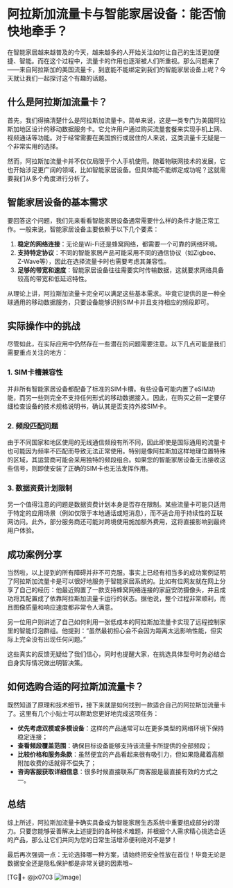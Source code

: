 # 阿拉斯加流量卡与智能家居设备：能否愉快地牵手？

在智能家居越来越普及的今天，越来越多的人开始关注如何让自己的生活更加便捷、智能。而在这个过程中，流量卡的作用也逐渐被人们所重视。那么问题来了——来自阿拉斯加的美国流量卡，到底能不能绑定到我们的智能家居设备上呢？今天就让我们一起探讨这个有趣的话题。

## 什么是阿拉斯加流量卡？

首先，我们得搞清楚什么是阿拉斯加流量卡。简单来说，这是一类专门为美国阿拉斯加地区设计的移动数据服务卡。它允许用户通过购买流量套餐来实现手机上网、视频通话等功能。对于经常需要在美国旅行或居住的人来说，这类流量卡无疑是一个非常实用的选择。

然而，阿拉斯加流量卡并不仅仅局限于个人手机使用。随着物联网技术的发展，它也开始涉足更广阔的领域，比如智能家居设备。但具体能不能绑定成功呢？这就需要我们从多个角度进行分析了。

## 智能家居设备的基本需求

要回答这个问题，我们先来看看智能家居设备通常需要什么样的条件才能正常工作。一般来说，智能家居设备主要依赖于以下几个要素：

1. **稳定的网络连接**：无论是Wi-Fi还是蜂窝网络，都需要一个可靠的网络环境。
2. **支持特定协议**：不同的智能家居产品可能采用不同的通信协议（如Zigbee、Z-Wave等），因此在选择流量卡时也需要考虑其兼容性。
3. **足够的带宽和速度**：智能家居设备往往需要实时传输数据，这就要求网络具备较高的带宽和低延迟特性。

从理论上讲，阿拉斯加流量卡完全可以满足这些基本需求。毕竟它提供的是一种全球通用的移动数据服务，只要设备能够识别SIM卡并且支持相应的频段即可。

## 实际操作中的挑战

尽管如此，在实际应用中仍然存在一些潜在的问题需要注意。以下几点可能是我们需要重点关注的地方：

### 1. SIM卡槽兼容性
并非所有智能家居设备都配备了标准的SIM卡槽。有些设备可能内置了eSIM功能，而另一些则完全不支持任何形式的移动数据接入。因此，在购买之前一定要仔细检查设备的技术规格说明书，确认其是否支持外接SIM卡。

### 2. 频段匹配问题
由于不同国家和地区使用的无线通信频段有所不同，因此即使是国际通用的流量卡也可能因为频率不匹配而导致无法正常使用。特别是像阿拉斯加这样地理位置特殊的区域，其运营商可能会采用独特的频段组合。如果您的智能家居设备无法接收这些信号，则即使安装了正确的SIM卡也无法发挥作用。

### 3. 数据资费计划限制
另一个值得注意的问题是数据资费计划本身是否存在限制。某些流量卡可能只适用于特定的应用场景（例如仅限于本地通话或短消息），而不适合用于持续性的互联网访问。此外，部分服务商还可能对跨境使用施加额外费用，这将直接影响到最终用户体验。

## 成功案例分享

当然啦，以上提到的所有障碍并非不可克服。事实上已经有相当多的成功案例证明了阿拉斯加流量卡是可以很好地服务于智能家居系统的。比如有位网友就在网上分享了自己的经历：他最近购置了一款支持蜂窝网络连接的家庭安防摄像头，并且成功将其配置成了依靠阿拉斯加流量卡运行的状态。据他说，整个过程非常顺利，而且图像质量和响应速度都非常令人满意。

另一位用户则讲述了自己如何利用一张低成本的阿拉斯加流量卡实现了远程控制家里的智能灯泡群组。他提到：“虽然最初担心会不会因为距离太远影响性能，但实际上完全没有出现任何问题。”

这些真实的反馈无疑给了我们信心，同时也提醒大家，在挑选具体型号时务必结合自身实际情况做出明智决策。

## 如何选购合适的阿拉斯加流量卡？

既然知道了原理和技术细节，接下来就是如何找到一款适合自己的阿拉斯加流量卡了。这里有几个小贴士可以帮助您更好地完成这项任务：

- **优先考虑双模或多模设备**：这样的产品通常可以在更多类型的网络环境下保持稳定连接；
- **查看频段覆盖范围**：确保目标设备能够支持该流量卡所提供的全部频段；
- **比较价格和服务条款**：虽然便宜的产品看起来很有吸引力，但如果隐藏着高额附加收费的话就得不偿失了；
- **咨询客服获取详细信息**：很多时候直接联系厂商客服是最直接有效的方式之一。

## 总结

综上所述，阿拉斯加流量卡确实具备成为智能家居生态系统中重要组成部分的潜力。只要您能够妥善解决上述提到的各种技术难题，并根据个人需求精心挑选合适的产品，那么让它们共同为您的日常生活增添便利绝对不是梦！

最后再次强调一点：无论选择哪一种方案，请始终把安全性放在首位！毕竟无论是数据安全还是隐私保护都是非常关键的因素哦~

[TG💪+ @jx0703 ![Image](https://github.com/user-attachments/assets/dbca1d08-cadb-493c-b0ec-ad6f7a83f270)]